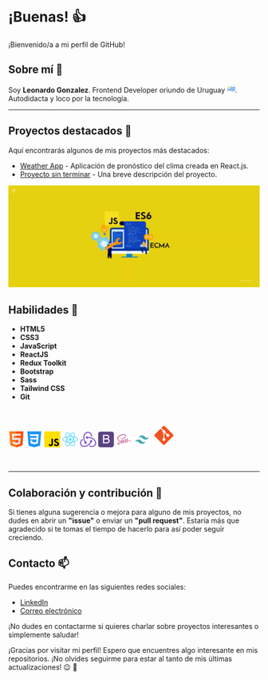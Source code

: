 # ¡Buenas! 👍

¡Bienvenido/a a mi perfil de GitHub!

## Sobre mí 🧉

Soy **Leonardo Gonzalez**. Frontend Developer oriundo de Uruguay ![Bandera de Uruguay](./logo/uruguay.png). Autodidacta y loco por la tecnología. 

---

## Proyectos destacados 💼

Aquí encontrarás algunos de mis proyectos más destacados:

- [Weather App](https://weather-app-lg.netlify.app/) - Aplicación de pronóstico del clima creada en React.js.
- [Proyecto sin terminar](enlace_al_repositorio) - Una breve descripción del proyecto.

![primer-banner](./image/javascript-banner.png)

## Habilidades 🧠 

* **HTML5**
* **CSS3**
* **JavaScript**
* **ReactJS**
* **Redux Toolkit**
* **Bootstrap**
* **Sass**
* **Tailwind CSS**
* **Git**

<br/>

![HTML5](./logo/html-logo.png)
![CSS3](./logo/css-logo.png)
![JavaScript](./logo/javascript-logo.png)
![ReactJS](./logo/react-logo.png)
![Redux-Toolkit](./logo/redux-logo.png)
![Bootstrap](./logo/bootstrap-logo.png)
![Sass](./logo/sass-logo.png)
![Tailwind-CSS](./logo/tailwind-css-logo.png)
![Git](./logo/git-logo.png)



<br />

--- 

## Colaboración y contribución 🤝

Si tienes alguna sugerencia o mejora para alguno de mis proyectos, no dudes en abrir un **"issue"** o enviar un **"pull request"**. Estaría más que agradecido si te tomas el tiempo de hacerlo para así poder seguir creciendo.

## Contacto 📫

Puedes encontrarme en las siguientes redes sociales:

- [LinkedIn](https://www.linkedin.com/in/legodev/)
- [Correo electrónico](mailto:gonzalezleonardo283@gmail.com)

¡No dudes en contactarme si quieres charlar sobre proyectos interesantes o simplemente saludar!



¡Gracias por visitar mi perfil! Espero que encuentres algo interesante en mis repositorios. ¡No olvides seguirme para estar al tanto de mis últimas actualizaciones! 😉 🌟
